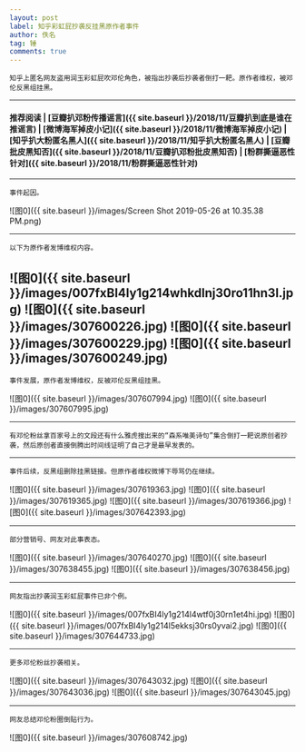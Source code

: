 ```yaml
---
layout: post
label: 知乎彩虹屁抄袭反挂黑原作者事件
author: 佚名
tag: 锤
comments: true
---
```


    知乎上匿名网友盗用润玉彩虹屁吹邓伦角色，被指出抄袭后抄袭者倒打一耙。原作者维权，被邓伦反黑组挂黑。

---
#### 推荐阅读 | [豆瓣扒邓粉传播谣言]({{ site.baseurl }}/2018/11/豆瓣扒到底是谁在推谣言) | [微博海军掉皮小记]({{ site.baseurl }}/2018/11/微博海军掉皮小记) | [知乎扒大粉匿名黑人]({{ site.baseurl }}/2018/11/知乎扒大粉匿名黑人) | [豆瓣批皮黑知否]({{ site.baseurl }}/2018/11/豆瓣扒邓粉批皮黑知否) | [粉群撕逼恶性针对]({{ site.baseurl }}/2018/11/粉群撕逼恶性针对)
---

    事件起因。

![图0]({{ site.baseurl }}/images/Screen Shot 2019-05-26 at 10.35.38 PM.png)

---

    以下为原作者发博维权内容。

![图0]({{ site.baseurl }}/images/007fxBI4ly1g214whkdlnj30ro11hn3l.jpg)
![图0]({{ site.baseurl }}/images/307600226.jpg)
![图0]({{ site.baseurl }}/images/307600229.jpg)
![图0]({{ site.baseurl }}/images/307600249.jpg)
---

    事件发展，原作者发博维权，反被邓伦反黑组挂黑。

![图0]({{ site.baseurl }}/images/307607994.jpg)
![图0]({{ site.baseurl }}/images/307607995.jpg)

---

    有邓伦粉丝拿百家号上的文段还有什么雅虎搜出来的“森系唯美诗句”集合倒打一耙说原创者抄袭，然后原创者直接倒腾出时间线证明了自己才是最早发表的。

---

    事件后续，反黑组删除挂黑链接。但原作者维权微博下辱骂仍在继续。
    
![图0]({{ site.baseurl }}/images/307619363.jpg)
![图0]({{ site.baseurl }}/images/307619365.jpg)
![图0]({{ site.baseurl }}/images/307619366.jpg)
![图0]({{ site.baseurl }}/images/307642393.jpg)

---

    部分营销号、网友对此事表态。

![图0]({{ site.baseurl }}/images/307640270.jpg)
![图0]({{ site.baseurl }}/images/307638455.jpg)
![图0]({{ site.baseurl }}/images/307638456.jpg)
    
---


    网友指出抄袭润玉彩虹屁事件已非个例。

![图0]({{ site.baseurl }}/images/007fxBI4ly1g214l4wtf0j30rn1et4hi.jpg)
![图0]({{ site.baseurl }}/images/007fxBI4ly1g214l5ekksj30rs0yvai2.jpg)
![图0]({{ site.baseurl }}/images/307644733.jpg)

---

    更多邓伦粉丝抄袭相关。

![图0]({{ site.baseurl }}/images/307643032.jpg)
![图0]({{ site.baseurl }}/images/307643036.jpg)
![图0]({{ site.baseurl }}/images/307643045.jpg)

---

    网友总结邓伦粉圈倒贴行为。

![图0]({{ site.baseurl }}/images/307608742.jpg)


